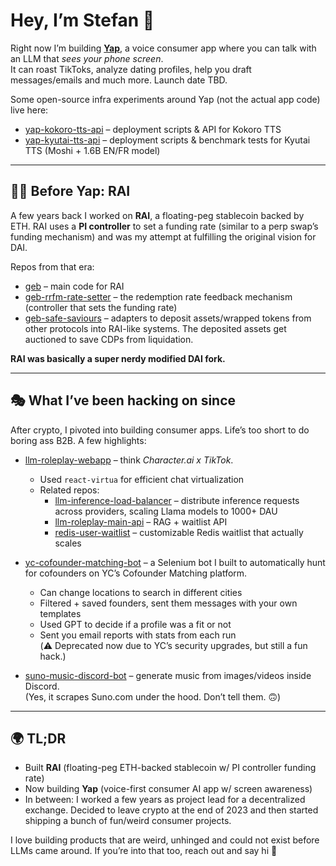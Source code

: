 # Hey, I’m Stefan 👋

Right now I’m building **[Yap](https://yapwith.ai)**, a voice consumer app where you can talk with an LLM that *sees your phone screen*.  
It can roast TikToks, analyze dating profiles, help you draft messages/emails and much more. Launch date TBD.  

Some open-source infra experiments around Yap (not the actual app code) live here:  
- [yap-kokoro-tts-api](https://github.com/stefanionescu/yap-kokoro-tts-api) – deployment scripts & API for Kokoro TTS  
- [yap-kyutai-tts-api](https://github.com/stefanionescu/yap-kyutai-tts-api) – deployment scripts & benchmark tests for Kyutai TTS (Moshi + 1.6B EN/FR model)  

---

## 🧑‍🚀 Before Yap: RAI
A few years back I worked on **RAI**, a floating-peg stablecoin backed by ETH.
RAI uses a **PI controller** to set a funding rate (similar to a perp swap’s funding mechanism) and was my attempt at fulfilling the original vision for DAI.

Repos from that era:  
- [geb](https://github.com/stefanionescu/geb) – main code for RAI  
- [geb-rrfm-rate-setter](https://github.com/stefanionescu/geb-rrfm-rate-setter) – the redemption rate feedback mechanism (controller that sets the funding rate)  
- [geb-safe-saviours](https://github.com/stefanionescu/geb-safe-saviours) – adapters to deposit assets/wrapped tokens from other protocols into RAI-like systems. The deposited assets get auctioned to save CDPs from liquidation.  

**RAI was basically a super nerdy modified DAI fork.**

---

## 🎭 What I’ve been hacking on since
After crypto, I pivoted into building consumer apps. Life’s too short to do boring ass B2B. A few highlights:  

- [llm-roleplay-webapp](https://github.com/stefanionescu/llm-roleplay-webapp) – think *Character.ai x TikTok*.  
  - Used `react-virtua` for efficient chat virtualization  
  - Related repos:  
    - [llm-inference-load-balancer](https://github.com/stefanionescu/llm-inference-load-balancer) – distribute inference requests across providers, scaling Llama models to 1000+ DAU  
    - [llm-roleplay-main-api](https://github.com/stefanionescu/llm-roleplay-main-api) – RAG + waitlist API  
    - [redis-user-waitlist](https://github.com/stefanionescu/redis-user-waitlist) – customizable Redis waitlist that actually scales  

- [yc-cofounder-matching-bot](https://github.com/stefanionescu/yc-cofounder-matching-bot) – a Selenium bot I built to automatically hunt for cofounders on YC’s Cofounder Matching platform.  
  - Can change locations to search in different cities  
  - Filtered + saved founders, sent them messages with your own templates  
  - Used GPT to decide if a profile was a fit or not  
  - Sent you email reports with stats from each run  
  (⚠️ Deprecated now due to YC’s security upgrades, but still a fun hack.)  

- [suno-music-discord-bot](https://github.com/stefanionescu/suno-music-discord-bot) – generate music from images/videos inside Discord.  
  (Yes, it scrapes Suno.com under the hood. Don’t tell them. 🙃)  

---

## 🌍 TL;DR
- Built **RAI** (floating-peg ETH-backed stablecoin w/ PI controller funding rate)  
- Now building **Yap** (voice-first consumer AI app w/ screen awareness)  
- In between: I worked a few years as project lead for a decentralized exchange. Decided to leave crypto at the end of 2023 and then started shipping a bunch of fun/weird consumer projects.

I love building products that are weird, unhinged and could not exist before LLMs came around.
If you’re into that too, reach out and say hi 🤝
